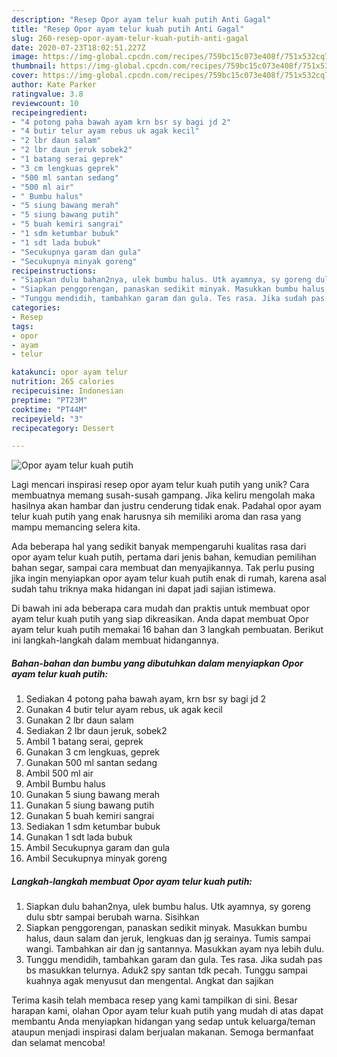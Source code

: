 ```yaml
---
description: "Resep Opor ayam telur kuah putih Anti Gagal"
title: "Resep Opor ayam telur kuah putih Anti Gagal"
slug: 260-resep-opor-ayam-telur-kuah-putih-anti-gagal
date: 2020-07-23T18:02:51.227Z
image: https://img-global.cpcdn.com/recipes/759bc15c073e408f/751x532cq70/opor-ayam-telur-kuah-putih-foto-resep-utama.jpg
thumbnail: https://img-global.cpcdn.com/recipes/759bc15c073e408f/751x532cq70/opor-ayam-telur-kuah-putih-foto-resep-utama.jpg
cover: https://img-global.cpcdn.com/recipes/759bc15c073e408f/751x532cq70/opor-ayam-telur-kuah-putih-foto-resep-utama.jpg
author: Kate Parker
ratingvalue: 3.8
reviewcount: 10
recipeingredient:
- "4 potong paha bawah ayam krn bsr sy bagi jd 2"
- "4 butir telur ayam rebus uk agak kecil"
- "2 lbr daun salam"
- "2 lbr daun jeruk sobek2"
- "1 batang serai geprek"
- "3 cm lengkuas geprek"
- "500 ml santan sedang"
- "500 ml air"
- " Bumbu halus"
- "5 siung bawang merah"
- "5 siung bawang putih"
- "5 buah kemiri sangrai"
- "1 sdm ketumbar bubuk"
- "1 sdt lada bubuk"
- "Secukupnya garam dan gula"
- "Secukupnya minyak goreng"
recipeinstructions:
- "Siapkan dulu bahan2nya, ulek bumbu halus. Utk ayamnya, sy goreng dulu sbtr sampai berubah warna. Sisihkan"
- "Siapkan penggorengan, panaskan sedikit minyak. Masukkan bumbu halus, daun salam dan jeruk, lengkuas dan jg serainya. Tumis sampai wangi. Tambahkan air dan jg santannya. Masukkan ayam nya lebih dulu."
- "Tunggu mendidih, tambahkan garam dan gula. Tes rasa. Jika sudah pas bs masukkan telurnya. Aduk2 spy santan tdk pecah. Tunggu sampai kuahnya agak menyusut dan mengental. Angkat dan sajikan"
categories:
- Resep
tags:
- opor
- ayam
- telur

katakunci: opor ayam telur 
nutrition: 265 calories
recipecuisine: Indonesian
preptime: "PT23M"
cooktime: "PT44M"
recipeyield: "3"
recipecategory: Dessert

---
```



![Opor ayam telur kuah putih](https://img-global.cpcdn.com/recipes/759bc15c073e408f/751x532cq70/opor-ayam-telur-kuah-putih-foto-resep-utama.jpg)

Lagi mencari inspirasi resep opor ayam telur kuah putih yang unik? Cara membuatnya memang susah-susah gampang. Jika keliru mengolah maka hasilnya akan hambar dan justru cenderung tidak enak. Padahal opor ayam telur kuah putih yang enak harusnya sih memiliki aroma dan rasa yang mampu memancing selera kita.

Ada beberapa hal yang sedikit banyak mempengaruhi kualitas rasa dari opor ayam telur kuah putih, pertama dari jenis bahan, kemudian pemilihan bahan segar, sampai cara membuat dan menyajikannya. Tak perlu pusing jika ingin menyiapkan opor ayam telur kuah putih enak di rumah, karena asal sudah tahu triknya maka hidangan ini dapat jadi sajian istimewa.




Di bawah ini ada beberapa cara mudah dan praktis untuk membuat opor ayam telur kuah putih yang siap dikreasikan. Anda dapat membuat Opor ayam telur kuah putih memakai 16 bahan dan 3 langkah pembuatan. Berikut ini langkah-langkah dalam membuat hidangannya.

<!--inarticleads1-->

##### Bahan-bahan dan bumbu yang dibutuhkan dalam menyiapkan Opor ayam telur kuah putih:

1. Sediakan 4 potong paha bawah ayam, krn bsr sy bagi jd 2
1. Gunakan 4 butir telur ayam rebus, uk agak kecil
1. Gunakan 2 lbr daun salam
1. Sediakan 2 lbr daun jeruk, sobek2
1. Ambil 1 batang serai, geprek
1. Gunakan 3 cm lengkuas, geprek
1. Gunakan 500 ml santan sedang
1. Ambil 500 ml air
1. Ambil  Bumbu halus
1. Gunakan 5 siung bawang merah
1. Gunakan 5 siung bawang putih
1. Gunakan 5 buah kemiri sangrai
1. Sediakan 1 sdm ketumbar bubuk
1. Gunakan 1 sdt lada bubuk
1. Ambil Secukupnya garam dan gula
1. Ambil Secukupnya minyak goreng




<!--inarticleads2-->

##### Langkah-langkah membuat Opor ayam telur kuah putih:

1. Siapkan dulu bahan2nya, ulek bumbu halus. Utk ayamnya, sy goreng dulu sbtr sampai berubah warna. Sisihkan
1. Siapkan penggorengan, panaskan sedikit minyak. Masukkan bumbu halus, daun salam dan jeruk, lengkuas dan jg serainya. Tumis sampai wangi. Tambahkan air dan jg santannya. Masukkan ayam nya lebih dulu.
1. Tunggu mendidih, tambahkan garam dan gula. Tes rasa. Jika sudah pas bs masukkan telurnya. Aduk2 spy santan tdk pecah. Tunggu sampai kuahnya agak menyusut dan mengental. Angkat dan sajikan




Terima kasih telah membaca resep yang kami tampilkan di sini. Besar harapan kami, olahan Opor ayam telur kuah putih yang mudah di atas dapat membantu Anda menyiapkan hidangan yang sedap untuk keluarga/teman ataupun menjadi inspirasi dalam berjualan makanan. Semoga bermanfaat dan selamat mencoba!
